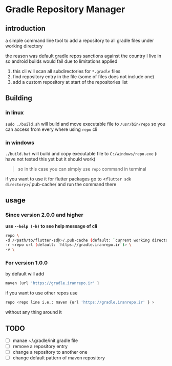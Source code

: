 # Gradle Repository Manager

## introduction

a simple command line tool to add a repository to all gradle files under working directory

the reason was default gradle repos sanctions against the country I live in so android
builds would fail due to limitations applied

1. this cli will scan all subdirectories for `*.gradle` files
2. find repository entry in the file (some of files does not include one)
3. add a custom repository at start of the repositories list

## Building

### in linux

`sudo ./build.sh` will build and
move executable file to `/usr/bin/repo`
so you can access from every where using `repo` cli

### in windows

`./build.bat` will build and
copy executable file to `C:/windows/repo.exe`
(i have not tested this yet but it should work)

>so in this case you can simply use `repo` command in terminal

if you want to use it for flutter packages go to
<`flutter sdk directory`>/.pub-cache/
and run the command there

## usage

### Since version 2.0.0 and higher

**use `--help (-h)` to see help message of cli**

```bash
repo \
-d /<path/to/flutter-sdk>/.pub-cache (default: `current working directory`) \
-r <repo url (default: `https://gradle.iranrepo.ir`)> \
-v \
```

### For version 1.0.0

by default will add

```gradle
maven {url 'https://gradle.iranrepo.ir' }
```

if you want to use other repos use

```bash
repo <repo line i.e.: maven {url 'https://gradle.iranrepo.ir' } >
```

without any thing around it

## TODO
- [ ] manae ~/.gradle/init.gradle file
- [ ] remove a repository entry
- [ ] change a repository to another one
- [ ] change default pattern of maven repository
